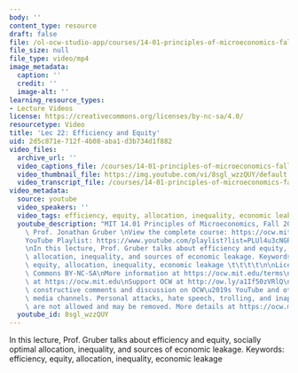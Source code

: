 ```yaml
---
body: ''
content_type: resource
draft: false
file: /ol-ocw-studio-app/courses/14-01-principles-of-microeconomics-fall-2023/1401-lecture22-2023nov29_360p_16_9.mp4
file_size: null
file_type: video/mp4
image_metadata:
  caption: ''
  credit: ''
  image-alt: ''
learning_resource_types:
- Lecture Videos
license: https://creativecommons.org/licenses/by-nc-sa/4.0/
resourcetype: Video
title: 'Lec 22: Efficiency and Equity'
uid: 2d5c871e-712f-4b08-aba1-d3b734d1f882
video_files:
  archive_url: ''
  video_captions_file: /courses/14-01-principles-of-microeconomics-fall-2023/1fDtk3zJCrxphYKcTVeYiRYyovgbwyqTr_transcript.webvtt
  video_thumbnail_file: https://img.youtube.com/vi/8sgl_wzzQUY/default.jpg
  video_transcript_file: /courses/14-01-principles-of-microeconomics-fall-2023/1fDtk3zJCrxphYKcTVeYiRYyovgbwyqTr_transcript.pdf
video_metadata:
  source: youtube
  video_speakers: ''
  video_tags: efficiency, equity, allocation, inequality, economic leakage
  youtube_description: "MIT 14.01 Principles of Microeconomics, Fall 2023 \nInstructor:\
    \ Prof. Jonathan Gruber \nView the complete course: https://ocw.mit.edu/14-01F23\n\
    YouTube Playlist: https://www.youtube.com/playlist?list=PLUl4u3cNGP60V7HxLYRaJMbFzP77bzEjb\n\
    \nIn this lecture, Prof. Gruber talks about efficiency and equity, socially optimal\
    \ allocation, inequality, and sources of economic leakage. Keywords: efficiency,\
    \ equity, allocation, inequality, economic leakage \t\t\t\t\n\nLicense: Creative\
    \ Commons BY-NC-SA\nMore information at https://ocw.mit.edu/terms\nMore courses\
    \ at https://ocw.mit.edu\nSupport OCW at http://ow.ly/a1If50zVRlQ\n\nWe encourage\
    \ constructive comments and discussion on OCW\u2019s YouTube and other social\
    \ media channels. Personal attacks, hate speech, trolling, and inappropriate comments\
    \ are not allowed and may be removed. More details at https://ocw.mit.edu/comments."
  youtube_id: 8sgl_wzzQUY
---
```

In this lecture, Prof. Gruber talks about efficiency and equity, socially optimal allocation, inequality, and sources of economic leakage. Keywords: efficiency, equity, allocation, inequality, economic leakage